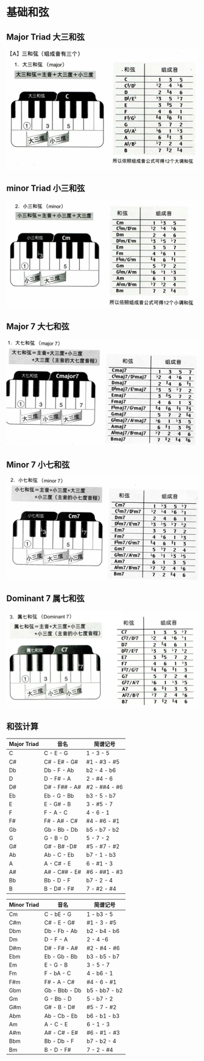 
# 基础和弦
## Major Triad 大三和弦
![](../images/chord/major_triad.png)

## minor Triad 小三和弦
![](../images/chord/minor_triad.png)

## Major 7 大七和弦
![](../images/chord/major_seven.png)

## Minor 7 小七和弦
![](../images/chord/minor_seven.png)

## Dominant 7 属七和弦
![](../images/chord/dominant_seven.png)

## 和弦计算

| Major Triad | 音名          | 简谱记号      |
| ----------- | ------------- | ------------- |
| C           | C - E - G     | 1 - 3 - 5     |
| C#          | C# - E# - G#  | #1 - #3 - #5  |
| Db          | Db - F - Ab   | b2 - 4 - b6   |
| D           | D - F# - A    | 2 - #4 - 6    |
| D#          | D# - F## - A# | #2 - ##4 - #6 |
| Eb          | Eb - G - Bb   | b3 - 5 - b7   |
| E           | E - G# - B    | 3 - #5 - 7    |
| F           | F - A - C     | 4 - 6 - 1     |
| F#          | F# - A# - C#  | #4 - #6 - #1  |
| Gb          | Gb - Bb - Db  | b5 - b7 - b2  |
| G           | G - B - D     | 5 - 7 - 2     |
| G#          | G# - B# -D#   | #5 - #7 -  #2 |
| Ab          | Ab - C - Eb   | b7 - 1 - b3   |
| A           | A - C# - E    | 6 - #1 - 3    |
| A#          | A# - C## - E# | #6 - ##1 - #3 |
| Bb          | Bb - D - F    | b7 - 2 - 4    |
| B           | B - D# - F#   | 7 - #2 - #4   |

| Minor Triad | 音名          | 简谱记号      |
| ----------- | ------------- | ------------- |
| Cm          | C - bE - G    | 1 - b3 - 5    |
| C#m         | C# - E - G#   | #1 - 3 - #5   |
| Dbm         | Db - Fb - Ab  | b2 - b4 - b6  |
| Dm          | D - F - A     | 2 - 4 -6      |
| D#m         | D# - F# - A#  | #2 - #4 - #6  |
| Ebm         | Eb - Gb - Bb  | b3 - b5 - b7  |
| Em          | E - G - B     | 3 - 5 - 7     |
| Fm          | F - bA - C    | 4 - b6 - 1    |
| F#m         | F# - A - C#   | #4 - 6 - #1   |
| Gbm         | Gb - Bbb - Db | b5 - bb7 - b2 |
| Gm          | G - Bb - D    | 5 - b7 - 2    |
| G#m         | G# - B - D#   | #5 - 7 - #2   |
| Abm         | Ab - Cb - Eb  | b6 - b1 - b3  |
| Am          | A - C - E     | 6 - 1 - 3     |
| A#m         | A# - C# - E#  | #6 - #1 - #3  |
| Bbm         | Bb - Db - F   | b7 - b2 - 4   |
| Bm          | B - D - F#    | 7 - 2 - #4    |
